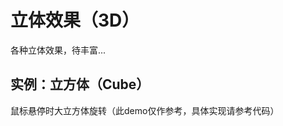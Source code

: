 # 立体效果（3D）
各种立体效果，待丰富...

## 实例：立方体（Cube）
鼠标悬停时大立方体旋转（此demo仅作参考，具体实现请参考代码）

<!-- inject:code:html --><!-- endinject -->
